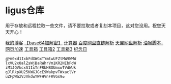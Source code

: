 # ligus仓库
用于存放和远程拉取一些文件，请不要拉取或者复刻本项目，这对您没用。祝您天天开心！

[我的博客](https://blog.ligus.workers.dev/)
[【base64加解密】](https://ck.ligus.tk/jm/)
[计算器](https://cal.supfree.net/)
[百度网盘直链解析](http://pan.naifei.cc/new/?ucbug)
[天翼网盘解析](https://189.ly93.cc/)
[油猴脚本-网页加速](https://ck.ligus.tk/js/wyjs.js)
[工具箱](https://tool.lu/)
[工具箱2](https://www.dute.org/)
[工具箱3](https://www.sojson.com/)
[纪念日](https://ligusx.github.io/love/)

    ௹m0xd1IxbFdXWGxTYmtwUFZtMW9WMW
    lxVU2xOalZsWjBaRWhrVm1KR2NIbFdW
    iM1JQVkcxS1IxTnFRbHBOUmxwTVdWUk
    gJlRkpXU25KWGJGcE9WakpvTWxaclVr
    uZFpWazVJVkdwYWFHVnFRVGs9✪
